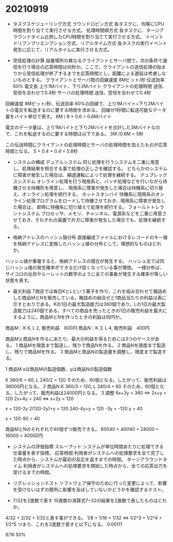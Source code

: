 # 20210919

- タスクスケジューリング方式
ラウンドロビン方式
各タスクに、均等にCPU時間を割り当てて実行させる方式。
処理時間順方式
各タスクに、ターンアラウンドタイム比例したCPU時間を割り当てて実行させる方式。
イベントドリブンプリエンプション方式、リアルタイム方式
各タスクの実行イベント発生に応じて、リアルタイムに実行させる方式。

- 受信処理の計算
設置場所の異なるクライアントとサーバ間で，次の条件で通信を行う場合の応答時間は何秒か。ここで，クライアントの送信処理の始まりから受信処理が終了するまでを応答時間とし，距離による遅延は考慮しないものとする。
クライアントとサーバ間の回線速度 8Mビット/秒
伝送効率 60%
電文長 上り1Mバイト、下り2Mバイト
クライアントの処理時間 送信、受信を合わせて0.4秒
サーバの処理時間 送信、受信を合わせて0.4秒

回線速度 8Mビット/秒、伝送効率 60%の回線で、上り1Mバイト+下り2Mバイトの電文を転送するのに要する時間を求める。
回線が1秒間に転送可能なデータ量をバイト単位で表す。
8M / 8 * 0.6 = 0.6Mバイト

電文のデータ量は、上り1Mバイトと下り2Mバイトを合計した3Mバイトなので、これを転送するのに要する時間は以下である。
3M /0.6M = 5秒

この伝送時間にクライアントの処理時間とサーバの処理時間を加えたものが応答時間となる。
5 + 0.4 + 0.4 = 5.8秒

- システムの構成
デュアルシステム
同じ処理を行うシステムを二重に用意し、処理結果を照合する事で処理の正しさを確認する。
どちらかのシステムに障害が発生した場合は、縮退運転によって処理を継続する。
デュプレックスシステム
オンライン処理を行う現用系と、バッチ処理などを行いながら待機させる待機形を用意し、
現用系に障害が発生した場合は待機系に切り替え、オンライン処理を続行する。
ホットスタンバイ
待機系に現用系のオンライン処理プログラムをロードして待機させておき、現用系に障害が発生した場合は、
即時に待機系に切り替えて処理を続行する。
フォールトトレラントシステム
プロセッサ、メモリ、チャンネル、電源系などを二重に用意させておき、それぞれの装置で片方に障害が発生した場合でも、処理を継続する。

- 格納アドレスのハッシュ値分布
直接編成ファイルにおけるレコードのキー値を格納アドレスに変換したハッシュ値の分布として，理想的なものはどれか。

ハッシュ値が重複すると、格納アドレスの競合が発生する。
ハッシュ法では同じハッシュ値の発生確率ができるだけ低くなっている事が理想。
一様分布は、サイコロの出目やルーレットの数字のように全ての事象が発生する確率が等しい状態を表す。

- 最大利益
T商店では毎日KとLという菓子を作り，これを組み合わせて箱詰めした商品MとNを販売している。箱詰めの組合せと1商品当たりの利益は表に示すとおりである。Kの1日の最大製造能力は360個であり，Lの1日の最大製造能力は240個である。すべての商品を売ったときの1日の販売利益を最大にするように，商品MとNを作ったときの利益は何円か。

商品M：K 6, L 2, 販売利益　600円
商品N：K 3, L 4, 販売利益　400円

商品Mと商品Nを作るにあたり、最大の利益を得るためには3つのケースがある。
1 商品Mを限度まで製造し、残りで商品Nを作る。
2 商品Nを限度まで製造し、残りで商品Mを作る。
3 商品Mと商品Nの製造量を調整し、限度まで製造する。

1 商品M
xは商品Mの製造個数、yは商品Nの製造個数

K 360/6 = 60, L 240/2 = 120
そのため、60個となる。したがって、販売利益は36000円となる。
2 商品N
K 360/3 = 120, L 240/4 = 60
そのため、60個となる。したがって、販売利益は24000円となる。
3 調整
6x+3y = 360 <=> 2x+y = 120
2x+4y = 240 <=> x+2y = 120

x = 120-2y
2(120-2y)+y = 120
240-4y+y = 120
-3y = -120
y = 40

x = 120-80 = 40

商品MとNのそれぞれで40個ずつ販売できる。
600*40 + 400*40 = 24000 + 16000 = 40000円

- システムの評価指標
スループット
システムが単位時間あたりに処理できる仕事量を表す指標。
応答時間
利用者がシステムへの処理要求を全て完了した時点から、システムが最初の反応を返すまでの時間。
ターンアラウンドタイム
利用者がシステムへの処理要求を開始した時点から、全ての応答出力を受けるまでの時間。

- リグレッションテスト
ソフトウェア保守のために行った変更によって、影響を受けないはずの箇所に影響を及ぼしていないかどうかを確認するテスト。

- 7/32を2進数で表す
10進数の演算式7÷32の結果を2進数で表したものはどれか。

4/32 + 2/32 + 1/32と表す事ができる。
1/8 + 1/16 + 1/32 <=> 1/2^3 + 1/2^4 + 1/2^5
つまり、これを2進数で表すと以下になる。
0.00111

8/16 50%
